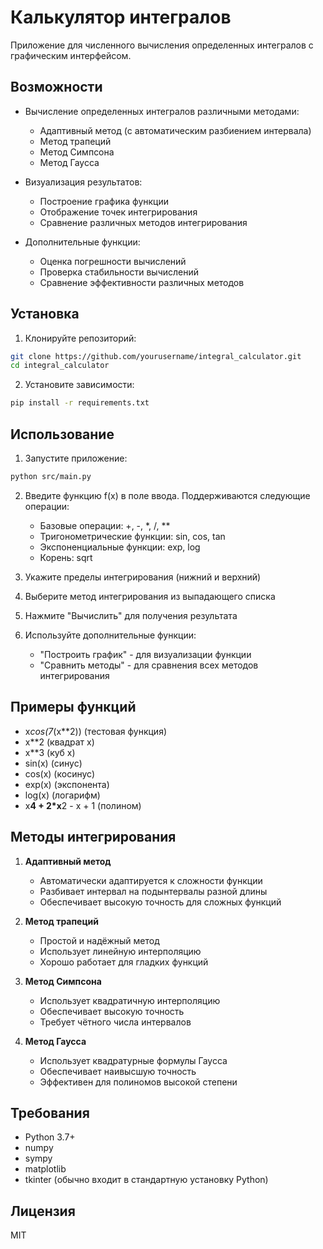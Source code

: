 # Калькулятор интегралов

Приложение для численного вычисления определенных интегралов с графическим интерфейсом.

## Возможности

- Вычисление определенных интегралов различными методами:
  - Адаптивный метод (с автоматическим разбиением интервала)
  - Метод трапеций
  - Метод Симпсона
  - Метод Гаусса

- Визуализация результатов:
  - Построение графика функции
  - Отображение точек интегрирования
  - Сравнение различных методов интегрирования

- Дополнительные функции:
  - Оценка погрешности вычислений
  - Проверка стабильности вычислений
  - Сравнение эффективности различных методов

## Установка

1. Клонируйте репозиторий:
```bash
git clone https://github.com/yourusername/integral_calculator.git
cd integral_calculator
```

2. Установите зависимости:
```bash
pip install -r requirements.txt
```

## Использование

1. Запустите приложение:
```bash
python src/main.py
```

2. Введите функцию f(x) в поле ввода. Поддерживаются следующие операции:
   - Базовые операции: +, -, *, /, **
   - Тригонометрические функции: sin, cos, tan
   - Экспоненциальные функции: exp, log
   - Корень: sqrt

3. Укажите пределы интегрирования (нижний и верхний)

4. Выберите метод интегрирования из выпадающего списка

5. Нажмите "Вычислить" для получения результата

6. Используйте дополнительные функции:
   - "Построить график" - для визуализации функции
   - "Сравнить методы" - для сравнения всех методов интегрирования

## Примеры функций

- x*cos(7*(x**2)) (тестовая функция)
- x**2 (квадрат x)
- x**3 (куб x)
- sin(x) (синус)
- cos(x) (косинус)
- exp(x) (экспонента)
- log(x) (логарифм)
- x**4 + 2*x**2 - x + 1 (полином)

## Методы интегрирования

1. **Адаптивный метод**
   - Автоматически адаптируется к сложности функции
   - Разбивает интервал на подынтервалы разной длины
   - Обеспечивает высокую точность для сложных функций

2. **Метод трапеций**
   - Простой и надёжный метод
   - Использует линейную интерполяцию
   - Хорошо работает для гладких функций

3. **Метод Симпсона**
   - Использует квадратичную интерполяцию
   - Обеспечивает высокую точность
   - Требует чётного числа интервалов

4. **Метод Гаусса**
   - Использует квадратурные формулы Гаусса
   - Обеспечивает наивысшую точность
   - Эффективен для полиномов высокой степени

## Требования

- Python 3.7+
- numpy
- sympy
- matplotlib
- tkinter (обычно входит в стандартную установку Python)

## Лицензия

MIT
